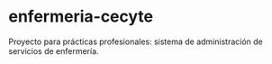 # enfermeria-cecyte
Proyecto para prácticas profesionales: sistema de administración de servicios de enfermería.
